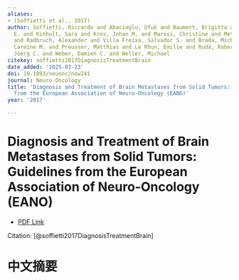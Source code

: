 ```yaml
---
aliases:
- (Soffietti et al., 2017)
author: Soffietti, Riccardo and Abacioglu, Ufuk and Baumert, Brigitta and Combs, Stephanie
  E. and Kinhult, Sara and Kros, Johan M. and Marosi, Christine and Metellus, Philippe
  and Radbruch, Alexander and Villa Freixa, Salvador S. and Brada, Michael and Carapella,
  Carmine M. and Preusser, Matthias and Le Rhun, Emilie and Rudà, Roberta and Tonn,
  Joerg C. and Weber, Damien C. and Weller, Michael
citekey: soffietti2017DiagnosisTreatmentBrain
date_added: '2025-03-23'
doi: 10.1093/neuonc/now241
journal: Neuro-Oncology
title: 'Diagnosis and Treatment of Brain Metastases from Solid Tumors: Guidelines
  from the European Association of Neuro-Oncology (EANO)'
year: '2017'

---
```

# Diagnosis and Treatment of Brain Metastases from Solid Tumors: Guidelines from the European Association of Neuro-Oncology (EANO)
- [PDF Link](zotero://open-pdf/library/items/JZE88ZFY)

Citation: [@soffietti2017DiagnosisTreatmentBrain]

# 中文摘要
